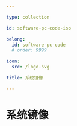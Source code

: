 ```yaml
---

type: collection

id: software-pc-code-iso

belong:
  id: software-pc-code
  # order: 9999

icon:
  src: /logo.svg

title: 系统镜像

---
```


# 系统镜像

<ShowBreadcrumb />

<ShowResources />
